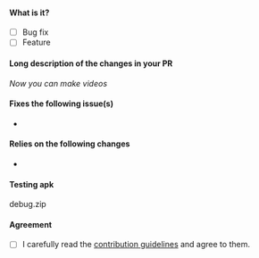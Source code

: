 <!-- Hey there. Thank you so much for improving our app. Please take a moment to fill out the following suggestion on how to structure this PR description. Having roughly the same layout drastically helps everybody :)-->

#### What is it?
- [ ] Bug fix
- [ ] Feature

#### Long description of the changes in your PR
*Now you can make videos*

#### Fixes the following issue(s)
<!--Also add reddit or other links where you change is related-->
- 

#### Relies on the following changes
<!-- Delete this if it doesn't apply to you -->
- 

#### Testing apk
<!--Please add ".branchname" at the end of the app signature, only if the current branch name is not "master" or "dev".-->
debug.zip

#### Agreement
- [ ] I carefully read the [contribution guidelines](https://github.com/TeamNewPipe/NewPipe/blob/HEAD/.github/CONTRIBUTING.md) and agree to them.
